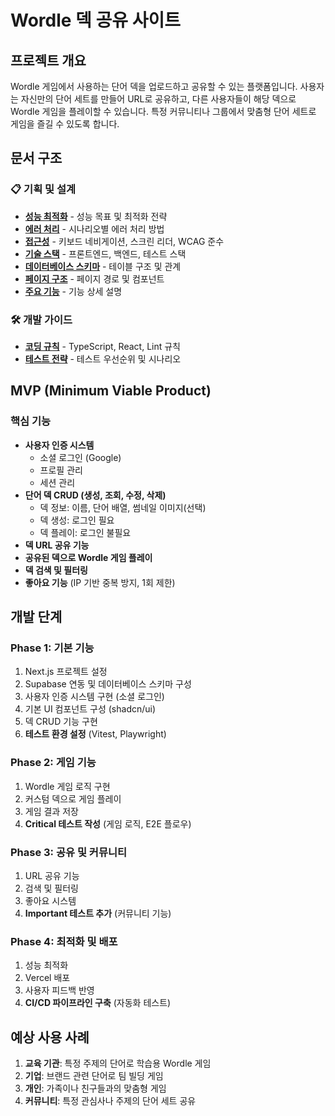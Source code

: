 # Wordle 덱 공유 사이트

## 프로젝트 개요

Wordle 게임에서 사용하는 단어 덱을 업로드하고 공유할 수 있는 플랫폼입니다. 사용자는 자신만의 단어 세트를 만들어 URL로 공유하고, 다른 사용자들이 해당 덱으로 Wordle 게임을 플레이할 수 있습니다. 특정 커뮤니티나 그룹에서 맞춤형 단어 세트로 게임을 즐길 수 있도록 합니다.

## 문서 구조

### 📋 기획 및 설계

- **[성능 최적화](./PERFORMANCE.md)** - 성능 목표 및 최적화 전략
- **[에러 처리](./ERROR_HANDLING.md)** - 시나리오별 에러 처리 방법
- **[접근성](./ACCESSIBILITY.md)** - 키보드 네비게이션, 스크린 리더, WCAG 준수
- **[기술 스택](./TECH_STACK.md)** - 프론트엔드, 백엔드, 테스트 스택
- **[데이터베이스 스키마](./DATABASE_SCHEMA.md)** - 테이블 구조 및 관계
- **[페이지 구조](./PAGE_STRUCTURE.md)** - 페이지 경로 및 컴포넌트
- **[주요 기능](./FEATURES.md)** - 기능 상세 설명

### 🛠️ 개발 가이드

- **[코딩 규칙](./CODING_STANDARDS.md)** - TypeScript, React, Lint 규칙
- **[테스트 전략](./TEST_STRATEGY.md)** - 테스트 우선순위 및 시나리오

## MVP (Minimum Viable Product)

### 핵심 기능

- **사용자 인증 시스템**
  - 소셜 로그인 (Google)
  - 프로필 관리
  - 세션 관리
- **단어 덱 CRUD (생성, 조회, 수정, 삭제)**
  - 덱 정보: 이름, 단어 배열, 썸네일 이미지(선택)
  - 덱 생성: 로그인 필요
  - 덱 플레이: 로그인 불필요
- **덱 URL 공유 기능**
- **공유된 덱으로 Wordle 게임 플레이**
- **덱 검색 및 필터링**
- **좋아요 기능** (IP 기반 중복 방지, 1회 제한)

## 개발 단계

### Phase 1: 기본 기능

1. Next.js 프로젝트 설정
2. Supabase 연동 및 데이터베이스 스키마 구성
3. 사용자 인증 시스템 구현 (소셜 로그인)
4. 기본 UI 컴포넌트 구성 (shadcn/ui)
5. 덱 CRUD 기능 구현
6. **테스트 환경 설정** (Vitest, Playwright)

### Phase 2: 게임 기능

1. Wordle 게임 로직 구현
2. 커스텀 덱으로 게임 플레이
3. 게임 결과 저장
4. **Critical 테스트 작성** (게임 로직, E2E 플로우)

### Phase 3: 공유 및 커뮤니티

1. URL 공유 기능
2. 검색 및 필터링
3. 좋아요 시스템
4. **Important 테스트 추가** (커뮤니티 기능)

### Phase 4: 최적화 및 배포

1. 성능 최적화
2. Vercel 배포
3. 사용자 피드백 반영
4. **CI/CD 파이프라인 구축** (자동화 테스트)

## 예상 사용 사례

1. **교육 기관**: 특정 주제의 단어로 학습용 Wordle 게임
2. **기업**: 브랜드 관련 단어로 팀 빌딩 게임
3. **개인**: 가족이나 친구들과의 맞춤형 게임
4. **커뮤니티**: 특정 관심사나 주제의 단어 세트 공유
